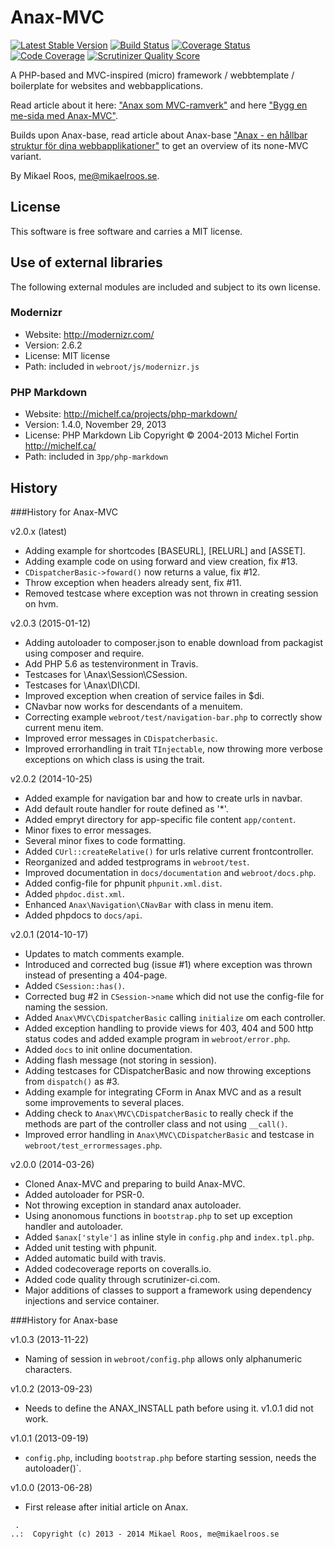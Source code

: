 Anax-MVC
=========

[![Latest Stable Version](https://poser.pugx.org/leaphly/cart-bundle/version.png)](https://packagist.org/packages/anax/mvc)
[![Build Status](https://travis-ci.org/mosbth/Anax-MVC.png?branch=master)](https://travis-ci.org/mosbth/Anax-MVC)
[![Coverage Status](https://coveralls.io/repos/mosbth/Anax-MVC/badge.png)](https://coveralls.io/r/mosbth/Anax-MVC)
[![Code Coverage](https://scrutinizer-ci.com/g/mosbth/Anax-MVC/badges/coverage.png?s=f999ab1961684a91050b095682f7ab7a13ccb534)](https://scrutinizer-ci.com/g/mosbth/Anax-MVC/)
[![Scrutinizer Quality Score](https://scrutinizer-ci.com/g/mosbth/Anax-MVC/badges/quality-score.png?s=1c2fc1af0df7fb7ee1e4f379a81253583a750297)](https://scrutinizer-ci.com/g/mosbth/Anax-MVC/)

A PHP-based and MVC-inspired (micro) framework / webbtemplate / boilerplate for websites and webbapplications.

Read article about it here: ["Anax som MVC-ramverk"](http://dbwebb.se/kunskap/anax-som-mvc-ramverk) and here ["Bygg en me-sida med Anax-MVC"](http://dbwebb.se/kunskap/bygg-en-me-sida-med-anax-mvc).

Builds upon Anax-base, read article about Anax-base ["Anax - en hållbar struktur för dina webbapplikationer"](http://dbwebb.se/kunskap/anax-en-hallbar-struktur-for-dina-webbapplikationer) to get an overview of its none-MVC variant.

By Mikael Roos, me@mikaelroos.se.



License
------------------

This software is free software and carries a MIT license.



Use of external libraries
-----------------------------------

The following external modules are included and subject to its own license.



### Modernizr
* Website: http://modernizr.com/
* Version: 2.6.2
* License: MIT license
* Path: included in `webroot/js/modernizr.js`



### PHP Markdown
* Website: http://michelf.ca/projects/php-markdown/
* Version: 1.4.0, November 29, 2013
* License: PHP Markdown Lib Copyright © 2004-2013 Michel Fortin http://michelf.ca/
* Path: included in `3pp/php-markdown`




History
-----------------------------------


###History for Anax-MVC

v2.0.x (latest)

* Adding example for shortcodes [BASEURL], [RELURL] and [ASSET].
* Adding example code on using forward and view creation, fix #13.
* `CDispatcherBasic->foward()` now returns a value, fix #12.
* Throw exception when headers already sent, fix #11.
* Removed testcase where exception was not thrown in creating session on hvm.



v2.0.3 (2015-01-12)

* Adding autoloader to composer.json to enable download from packagist using composer and require.
* Add PHP 5.6 as testenvironment in Travis.
* Testcases for \Anax\Session\CSession.
* Testcases for \Anax\DI\CDI.
* Improved exception when creation of service failes in $di.
* CNavbar now works for descendants of a menuitem.
* Correcting example `webroot/test/navigation-bar.php` to correctly show current menu item.
* Improved error messages in `CDispatcherbasic`.
* Improved errorhandling in trait `TInjectable`, now throwing more verbose exceptions on which class is using the trait.



v2.0.2 (2014-10-25)

* Added example for navigation bar and how to create urls in navbar.
* Add default route handler for route defined as '*'.
* Added empryt directory for app-specific file content `app/content`.
* Minor fixes to error messages.
* Several minor fixes to code formatting.
* Added `CUrl::createRelative()` for urls relative current frontcontroller.
* Reorganized and added testprograms in `webroot/test`.
* Improved documentation in `docs/documentation` and `webroot/docs.php`.
* Added config-file for phpunit `phpunit.xml.dist`.
* Added `phpdoc.dist.xml`.
* Enhanced `Anax\Navigation\CNavBar` with class in menu item.
* Added phpdocs to `docs/api`.


v2.0.1 (2014-10-17)

* Updates to match comments example.
* Introduced and corrected bug (issue #1) where exception was thrown instead of presenting a 404-page.
* Added `CSession::has()`.
* Corrected bug #2 in `CSession->name` which did not use the config-file for naming the session.
* Added `Anax\MVC\CDispatcherBasic` calling `initialize` om each controller.
* Added exception handling to provide views for 403, 404 and 500 http status codes and added example program in `webroot/error.php`.
* Added `docs` to init online documentation.
* Adding flash message (not storing in session).
* Adding testcases for CDispatcherBasic and now throwing exceptions from `dispatch()` as #3.
* Adding example for integrating CForm in Anax MVC and as a result some improvements to several places.
* Adding check to `Anax\MVC\CDispatcherBasic` to really check if the methods are part of the controller class and not using `__call()`.
* Improved error handling in `Anax\MVC\CDispatcherBasic` and testcase in `webroot/test_errormessages.php`.


v2.0.0 (2014-03-26)

* Cloned Anax-MVC and preparing to build Anax-MVC.
* Added autoloader for PSR-0.
* Not throwing exception in standard anax autoloader.
* Using anonomous functions in `bootstrap.php` to set up exception handler and autoloader.
* Added `$anax['style']` as inline style in `config.php` and `index.tpl.php`.
* Added unit testing with phpunit.
* Added automatic build with travis.
* Added codecoverage reports on coveralls.io.
* Added code quality through scrutinizer-ci.com.
* Major additions of classes to support a framework using dependency injections and service container.


###History for Anax-base

v1.0.3 (2013-11-22)

* Naming of session in `webroot/config.php` allows only alphanumeric characters.


v1.0.2 (2013-09-23)

* Needs to define the ANAX_INSTALL path before using it. v1.0.1 did not work.


v1.0.1 (2013-09-19)

* `config.php`, including `bootstrap.php` before starting session, needs the autoloader()`.


v1.0.0 (2013-06-28)

* First release after initial article on Anax.



```
 .  
..:  Copyright (c) 2013 - 2014 Mikael Roos, me@mikaelroos.se
```
